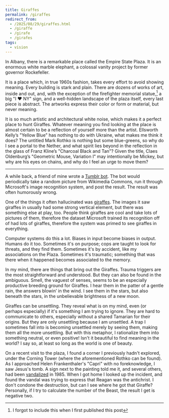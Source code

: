 ```yaml
---
title: Giraffes
permalink: /giraffes
redirect_from:
  - /2025/08/29/giraffes.html
  - /giraffe
  - /girafe
  - /girafes
tags:
  - vision
---
```


In Albany, there is a remarkable place called the Empire State Plaza. It is an enormous white marble elephant, a colossal vanity project by former governor Rockefeller.

It is a place which, in true 1960s fashion, takes every effort to avoid showing meaning. Every building is stark and plain. There are dozens of works of art, inside and out, and, with the exception of the firefighter memorial statue,[^1] a big "I ❤️ NY" sign, and a well-hidden landscape of the plaza itself, every last piece is abstract. The artworks express their color or form or material, but never meaning.

It is so much artistic and architectural white noise, which makes it a perfect place to hunt Giraffes. Whatever meaning you find looking at the place is almost certain to be a reflection of yourself more than the artist. Ellsworth Kelly’s "Yellow Blue" has nothing to do with Ukraine, what makes me think it does? The untitled Mark Rothko is nothing but some blue-greens, so why do I see a portal to the Nether, and what spirit lies beyond in the reflection in the glass of Franz Kline’s "Charcoal Black and Tan"? Given the title, Claes Oldenburg’s  "Geometric Mouse, Variation Ⅰ" may intentionally be Mickey, but why are his eyes on chains, and why do I feel an urge to move them?

---

A while back, a friend of mine wrote a [Tumblr bot](https://picdescbot.tumblr.com/). The bot would periodically take a random picture from Wikimedia Commons, run it through Microsoft's image recognition system, and post the result. The result was often humorously wrong.

One of the things it often hallucinated was [giraffes](https://abad1dea.tumblr.com/post/182455506350/how-math-can-be-racist-giraffing). The images it saw giraffes in usually had some strong vertical element, but there was something else at play, too. People think giraffes are cool and take lots of pictures of them, therefore the dataset Microsoft trained its recognition off of had lots of giraffes, therefore the system was primed to see giraffes in everything.

Computer systems do this a lot. Biases in input become biases in output. Humans do it too. Sometimes it's on purpose; cops are taught to look for threats, and they find them. Sometimes it's by accident, like my associations on the Plaza. Sometimes it's traumatic; something that was there when it happened becomes associated to the memory.

In my mind, there are things that bring out the Giraffes. Trauma triggers are the most straightforward and understood. But they can also be found in the ambiguous. Smell, the vaguest of senses, seems to be an especially productive breeding ground for Giraffes. I hear them in the patter of a gentle rain, the answers blowin’ in the wind. I see them in the stars, but also beneath the stars, in the unbelievable brightness of a new moon.

Giraffes can be unsettling. They reveal what is on my mind, even (or perhaps especially) if it's something I am trying to ignore. They are hard to communicate to others, especially without a shared Tamarian for their origins. But they are only unsettling because I am unsettled. A trap I sometimes fall into is becoming unsettled merely by seeing them, making them all the more unsettling. But with this metaphor, I rationalize them into something neutral, or even positive! Isn't it beautiful to find meaning in the world? I say so, at least so long as the world is one of beauty.

On a recent visit to the plaza, I found a corner I previously hadn't explored, under the Corning Tower (where the aforementioned Rothko can be found). As I approached Helen Frankenthaler's  "Capri" with no foreknowledge, I saw Jesus's tomb. A sign next to the painting told me it, and several others, had been [vandalized](https://www.nytimes.com/1985/05/04/nyregion/vandal-slashes-8-big-paintings-at-albany-mall.html) in 1985. When I got home I looked up the incident, and found the vandal was trying to express that Reagan was the antichrist. I don't condone the destruction, but can I see where he got that Giraffe? Personally, if I try to calculate the number of the Beast, the result I get is negative two.

[^1]: I forgot to include this when I first published this post